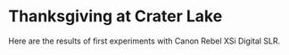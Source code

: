 Thanksgiving at Crater Lake
===
Here are the results of first experiments with Canon Rebel XSi Digital SLR.

